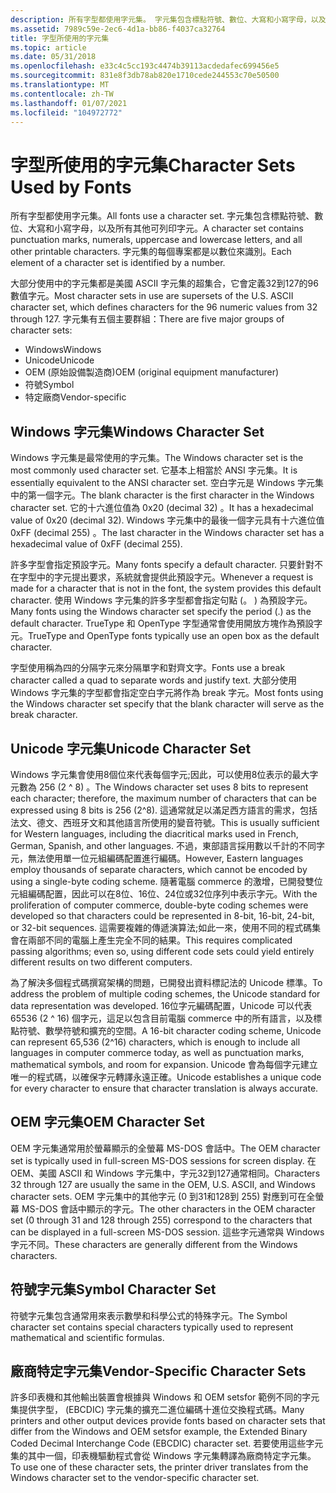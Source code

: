 ```yaml
---
description: 所有字型都使用字元集。 字元集包含標點符號、數位、大寫和小寫字母，以及所有其他可列印字元。 字元集的每個專案都是以數位來識別。
ms.assetid: 7989c59e-2ec6-4d1a-bb86-f4037ca32764
title: 字型所使用的字元集
ms.topic: article
ms.date: 05/31/2018
ms.openlocfilehash: e33c4c5cc193c4474b39113acdedafec699456e5
ms.sourcegitcommit: 831e8f3db78ab820e1710cede244553c70e50500
ms.translationtype: MT
ms.contentlocale: zh-TW
ms.lasthandoff: 01/07/2021
ms.locfileid: "104972772"
---
```

# <a name="character-sets-used-by-fonts"></a><span data-ttu-id="26e76-105">字型所使用的字元集</span><span class="sxs-lookup"><span data-stu-id="26e76-105">Character Sets Used by Fonts</span></span>

<span data-ttu-id="26e76-106">所有字型都使用字元集。</span><span class="sxs-lookup"><span data-stu-id="26e76-106">All fonts use a character set.</span></span> <span data-ttu-id="26e76-107">字元集包含標點符號、數位、大寫和小寫字母，以及所有其他可列印字元。</span><span class="sxs-lookup"><span data-stu-id="26e76-107">A character set contains punctuation marks, numerals, uppercase and lowercase letters, and all other printable characters.</span></span> <span data-ttu-id="26e76-108">字元集的每個專案都是以數位來識別。</span><span class="sxs-lookup"><span data-stu-id="26e76-108">Each element of a character set is identified by a number.</span></span>

<span data-ttu-id="26e76-109">大部分使用中的字元集都是美國 ASCII 字元集的超集合，它會定義32到127的96數值字元。</span><span class="sxs-lookup"><span data-stu-id="26e76-109">Most character sets in use are supersets of the U.S. ASCII character set, which defines characters for the 96 numeric values from 32 through 127.</span></span> <span data-ttu-id="26e76-110">字元集有五個主要群組：</span><span class="sxs-lookup"><span data-stu-id="26e76-110">There are five major groups of character sets:</span></span>

-   <span data-ttu-id="26e76-111">Windows</span><span class="sxs-lookup"><span data-stu-id="26e76-111">Windows</span></span>
-   <span data-ttu-id="26e76-112">Unicode</span><span class="sxs-lookup"><span data-stu-id="26e76-112">Unicode</span></span>
-   <span data-ttu-id="26e76-113">OEM (原始設備製造商)</span><span class="sxs-lookup"><span data-stu-id="26e76-113">OEM (original equipment manufacturer)</span></span>
-   <span data-ttu-id="26e76-114">符號</span><span class="sxs-lookup"><span data-stu-id="26e76-114">Symbol</span></span>
-   <span data-ttu-id="26e76-115">特定廠商</span><span class="sxs-lookup"><span data-stu-id="26e76-115">Vendor-specific</span></span>

## <a name="windows-character-set"></a><span data-ttu-id="26e76-116">Windows 字元集</span><span class="sxs-lookup"><span data-stu-id="26e76-116">Windows Character Set</span></span>

<span data-ttu-id="26e76-117">Windows 字元集是最常使用的字元集。</span><span class="sxs-lookup"><span data-stu-id="26e76-117">The Windows character set is the most commonly used character set.</span></span> <span data-ttu-id="26e76-118">它基本上相當於 ANSI 字元集。</span><span class="sxs-lookup"><span data-stu-id="26e76-118">It is essentially equivalent to the ANSI character set.</span></span> <span data-ttu-id="26e76-119">空白字元是 Windows 字元集中的第一個字元。</span><span class="sxs-lookup"><span data-stu-id="26e76-119">The blank character is the first character in the Windows character set.</span></span> <span data-ttu-id="26e76-120">它的十六進位值為 0x20 (decimal 32) 。</span><span class="sxs-lookup"><span data-stu-id="26e76-120">It has a hexadecimal value of 0x20 (decimal 32).</span></span> <span data-ttu-id="26e76-121">Windows 字元集中的最後一個字元具有十六進位值 0xFF (decimal 255) 。</span><span class="sxs-lookup"><span data-stu-id="26e76-121">The last character in the Windows character set has a hexadecimal value of 0xFF (decimal 255).</span></span>

<span data-ttu-id="26e76-122">許多字型會指定預設字元。</span><span class="sxs-lookup"><span data-stu-id="26e76-122">Many fonts specify a default character.</span></span> <span data-ttu-id="26e76-123">只要針對不在字型中的字元提出要求，系統就會提供此預設字元。</span><span class="sxs-lookup"><span data-stu-id="26e76-123">Whenever a request is made for a character that is not in the font, the system provides this default character.</span></span> <span data-ttu-id="26e76-124">使用 Windows 字元集的許多字型都會指定句點 (。 ) 為預設字元。</span><span class="sxs-lookup"><span data-stu-id="26e76-124">Many fonts using the Windows character set specify the period (.) as the default character.</span></span> <span data-ttu-id="26e76-125">TrueType 和 OpenType 字型通常會使用開放方塊作為預設字元。</span><span class="sxs-lookup"><span data-stu-id="26e76-125">TrueType and OpenType fonts typically use an open box as the default character.</span></span>

<span data-ttu-id="26e76-126">字型使用稱為四的分隔字元來分隔單字和對齊文字。</span><span class="sxs-lookup"><span data-stu-id="26e76-126">Fonts use a break character called a quad to separate words and justify text.</span></span> <span data-ttu-id="26e76-127">大部分使用 Windows 字元集的字型都會指定空白字元將作為 break 字元。</span><span class="sxs-lookup"><span data-stu-id="26e76-127">Most fonts using the Windows character set specify that the blank character will serve as the break character.</span></span>

## <a name="unicode-character-set"></a><span data-ttu-id="26e76-128">Unicode 字元集</span><span class="sxs-lookup"><span data-stu-id="26e76-128">Unicode Character Set</span></span>

<span data-ttu-id="26e76-129">Windows 字元集會使用8個位來代表每個字元;因此，可以使用8位表示的最大字元數為 256 (2 ^ 8) 。</span><span class="sxs-lookup"><span data-stu-id="26e76-129">The Windows character set uses 8 bits to represent each character; therefore, the maximum number of characters that can be expressed using 8 bits is 256 (2^8).</span></span> <span data-ttu-id="26e76-130">這通常就足以滿足西方語言的需求，包括法文、德文、西班牙文和其他語言所使用的變音符號。</span><span class="sxs-lookup"><span data-stu-id="26e76-130">This is usually sufficient for Western languages, including the diacritical marks used in French, German, Spanish, and other languages.</span></span> <span data-ttu-id="26e76-131">不過，東部語言採用數以千計的不同字元，無法使用單一位元組編碼配置進行編碼。</span><span class="sxs-lookup"><span data-stu-id="26e76-131">However, Eastern languages employ thousands of separate characters, which cannot be encoded by using a single-byte coding scheme.</span></span> <span data-ttu-id="26e76-132">隨著電腦 commerce 的激增，已開發雙位元組編碼配置，因此可以在8位、16位、24位或32位序列中表示字元。</span><span class="sxs-lookup"><span data-stu-id="26e76-132">With the proliferation of computer commerce, double-byte coding schemes were developed so that characters could be represented in 8-bit, 16-bit, 24-bit, or 32-bit sequences.</span></span> <span data-ttu-id="26e76-133">這需要複雜的傳遞演算法;如此一來，使用不同的程式碼集會在兩部不同的電腦上產生完全不同的結果。</span><span class="sxs-lookup"><span data-stu-id="26e76-133">This requires complicated passing algorithms; even so, using different code sets could yield entirely different results on two different computers.</span></span>

<span data-ttu-id="26e76-134">為了解決多個程式碼撰寫架構的問題，已開發出資料標記法的 Unicode 標準。</span><span class="sxs-lookup"><span data-stu-id="26e76-134">To address the problem of multiple coding schemes, the Unicode standard for data representation was developed.</span></span> <span data-ttu-id="26e76-135">16位字元編碼配置，Unicode 可以代表 65536 (2 ^ 16) 個字元，這足以包含目前電腦 commerce 中的所有語言，以及標點符號、數學符號和擴充的空間。</span><span class="sxs-lookup"><span data-stu-id="26e76-135">A 16-bit character coding scheme, Unicode can represent 65,536 (2^16) characters, which is enough to include all languages in computer commerce today, as well as punctuation marks, mathematical symbols, and room for expansion.</span></span> <span data-ttu-id="26e76-136">Unicode 會為每個字元建立唯一的程式碼，以確保字元轉譯永遠正確。</span><span class="sxs-lookup"><span data-stu-id="26e76-136">Unicode establishes a unique code for every character to ensure that character translation is always accurate.</span></span>

## <a name="oem-character-set"></a><span data-ttu-id="26e76-137">OEM 字元集</span><span class="sxs-lookup"><span data-stu-id="26e76-137">OEM Character Set</span></span>

<span data-ttu-id="26e76-138">OEM 字元集通常用於螢幕顯示的全螢幕 MS-DOS 會話中。</span><span class="sxs-lookup"><span data-stu-id="26e76-138">The OEM character set is typically used in full-screen MS-DOS sessions for screen display.</span></span> <span data-ttu-id="26e76-139">在 OEM、美國 ASCII 和 Windows 字元集中，字元32到127通常相同。</span><span class="sxs-lookup"><span data-stu-id="26e76-139">Characters 32 through 127 are usually the same in the OEM, U.S. ASCII, and Windows character sets.</span></span> <span data-ttu-id="26e76-140">OEM 字元集中的其他字元 (0 到31和128到 255) 對應到可在全螢幕 MS-DOS 會話中顯示的字元。</span><span class="sxs-lookup"><span data-stu-id="26e76-140">The other characters in the OEM character set (0 through 31 and 128 through 255) correspond to the characters that can be displayed in a full-screen MS-DOS session.</span></span> <span data-ttu-id="26e76-141">這些字元通常與 Windows 字元不同。</span><span class="sxs-lookup"><span data-stu-id="26e76-141">These characters are generally different from the Windows characters.</span></span>

## <a name="symbol-character-set"></a><span data-ttu-id="26e76-142">符號字元集</span><span class="sxs-lookup"><span data-stu-id="26e76-142">Symbol Character Set</span></span>

<span data-ttu-id="26e76-143">符號字元集包含通常用來表示數學和科學公式的特殊字元。</span><span class="sxs-lookup"><span data-stu-id="26e76-143">The Symbol character set contains special characters typically used to represent mathematical and scientific formulas.</span></span>

## <a name="vendor-specific-character-sets"></a><span data-ttu-id="26e76-144">廠商特定字元集</span><span class="sxs-lookup"><span data-stu-id="26e76-144">Vendor-Specific Character Sets</span></span>

<span data-ttu-id="26e76-145">許多印表機和其他輸出裝置會根據與 Windows 和 OEM setsfor 範例不同的字元集提供字型， (EBCDIC) 字元集的擴充二進位編碼十進位交換程式碼。</span><span class="sxs-lookup"><span data-stu-id="26e76-145">Many printers and other output devices provide fonts based on character sets that differ from the Windows and OEM setsfor example, the Extended Binary Coded Decimal Interchange Code (EBCDIC) character set.</span></span> <span data-ttu-id="26e76-146">若要使用這些字元集的其中一個，印表機驅動程式會從 Windows 字元集轉譯為廠商特定字元集。</span><span class="sxs-lookup"><span data-stu-id="26e76-146">To use one of these character sets, the printer driver translates from the Windows character set to the vendor-specific character set.</span></span>

 

 



